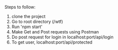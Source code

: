 Steps to follow:
1. clone the project
2. Go to root directory (/wtf)
3. Run 'npm start'
4. Make Get and Post requests using Postman
5. Do post request for login in localhost:port/api/login
6. To get user, localhost:port/api/protected

